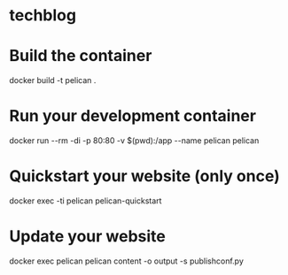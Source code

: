 # techblog

# Build the container
docker build -t pelican .

# Run your development container
docker run --rm -di -p 80:80 -v $(pwd):/app --name pelican pelican

# Quickstart your website (only once)
docker exec -ti pelican pelican-quickstart

# Update your website
docker exec pelican pelican content -o output -s publishconf.py
